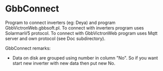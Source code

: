 # GbbConnect

Program to connect inverters (eg: Deya) and program GbbVictronWeb.gbbsoft.pl.
To connect with inverters program uses SolarmanV5 protocol.
To connect with GbbVictronWeb program uses Mqtt server and own protocol (see Doc subdirectory).

GbbConnect remarks:
- Data on disk are grouped using number in column "No". So if you want start new inverter with new data then put new No.
